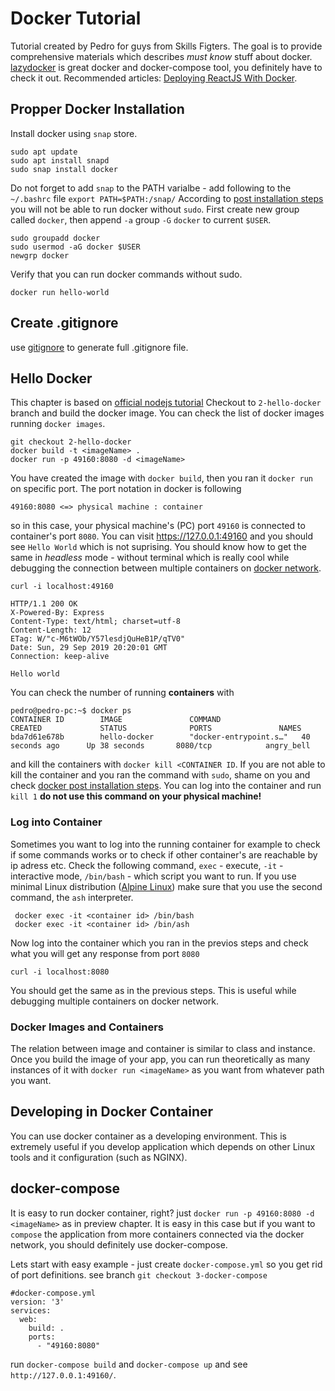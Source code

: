 # Docker Tutorial

Tutorial created by Pedro for guys from Skills Figters. The goal is to provide comprehensive materials which describes 
*must know* stuff about docker. [lazydocker](https://github.com/jesseduffield/lazydocker#requirements) is great docker and docker-compose tool, you definitely have to check it out. Recommended articles: [Deploying ReactJS With Docker](https://medium.com/@mannycodes/deploying-reactjs-with-docker-ac16728c0896).


## Propper Docker Installation

Install docker using `snap` store.
```
sudo apt update
sudo apt install snapd
sudo snap install docker
```
Do not forget to add `snap` to the PATH varialbe - add following to the `~/.bashrc` file `export PATH=$PATH:/snap/`
According to [post installation steps](https://docs.docker.com/install/linux/linux-postinstall/) you will not be able to run docker
without `sudo`. First create new group called `docker`, then append `-a` group `-G` `docker` to current `$USER`.

```
sudo groupadd docker
sudo usermod -aG docker $USER
newgrp docker 
```

Verify that you can run docker commands without sudo.
```
docker run hello-world
```
## Create .gitignore

use [gitignore](http://gitignore.io/) to generate full .gitignore file.

## Hello Docker
This chapter is based on [official nodejs tutorial](https://nodejs.org/de/docs/guides/nodejs-docker-webapp/)
Checkout to `2-hello-docker` branch and build the docker image. You can check the list of docker images running 
`docker images`.
```
git checkout 2-hello-docker
docker build -t <imageName> .
docker run -p 49160:8080 -d <imageName>
```
You have created the image with `docker build`, then you ran it `docker run` on specific port. The port notation in docker 
is following
```
49160:8080 <=> physical machine : container
```
so in this case, your physical machine's (PC) port `49160` is connected to container's port `8080`. You can visit https://127.0.0.1:49160 and you should see `Hello World` which is not suprising. You should know how to get the same in *headless* mode - without terminal which is really cool while debugging the connection between multiple containers on [docker network](https://docs.docker.com/network/).
```
curl -i localhost:49160

HTTP/1.1 200 OK
X-Powered-By: Express
Content-Type: text/html; charset=utf-8
Content-Length: 12
ETag: W/"c-M6tWOb/Y57lesdjQuHeB1P/qTV0"
Date: Sun, 29 Sep 2019 20:20:01 GMT
Connection: keep-alive

Hello world
```


You can check the number of running **containers** with
```
pedro@pedro-pc:~$ docker ps
CONTAINER ID        IMAGE               COMMAND                  CREATED             STATUS              PORTS               NAMES
bda7d61e678b        hello-docker        "docker-entrypoint.s…"   40 seconds ago      Up 38 seconds       8080/tcp            angry_bell
```
and kill the containers with `docker kill <CONTAINER ID`. If you are not able to kill the container and you ran the command
with `sudo`, shame on you and check [docker post installation steps](https://docs.docker.com/install/linux/linux-postinstall/). You can log into the container and run `kill 1` **do not use this command on your physical machine!**

### Log into Container
Sometimes you want to log into the running container for example to check if some commands works or to check if other container's are reachable by ip adress etc. Check the following command, `exec` - execute,  `-it` - interactive mode, `/bin/bash` - which script you want to run. If you use minimal Linux distribution ([Alpine Linux](https://alpinelinux.org/)) make sure that you use the second command, the `ash` interpreter.
```
 docker exec -it <container id> /bin/bash
 docker exec -it <container id> /bin/ash

```
Now log into the container which you ran in the previos steps and check what you will get any response from port `8080`
```
curl -i localhost:8080
```
You should get the same as in the previous steps. This is useful while debugging multiple containers on docker network.



### Docker Images and Containers
The relation between image and container is similar to class and instance. Once you build the image of your app, you can run
theoretically as many instances of it with `docker run <imageName>` as you want from whatever path you want. 

## Developing in Docker Container

You can use docker container as a developing environment. This is extremely useful if you develop application which depends on other Linux tools and it configuration (such as NGINX). 

## docker-compose 

It is easy to run docker container, right? just `docker run -p 49160:8080 -d <imageName>` as in preview chapter. It is easy in this case but if you want to `compose` the application from more containers connected via the docker network, you should definitely use docker-compose. 

Lets start with easy example - just create `docker-compose.yml` so you get rid of port definitions. see branch `git checkout 3-docker-compose`

```
#docker-compose.yml
version: '3'
services:
  web:
    build: .
    ports:
      - "49160:8080"

```
run `docker-compose build` and `docker-compose up` and see `http://127.0.0.1:49160/`.


